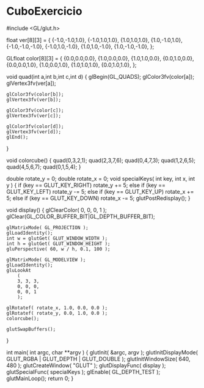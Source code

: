 # CuboExercicio

#include <GL/glut.h>

float ver[8][3] = 
{
    {-1.0,-1.0,1.0},
    {-1.0,1.0,1.0},
    {1.0,1.0,1.0},
    {1.0,-1.0,1.0},
    {-1.0,-1.0,-1.0},
    {-1.0,1.0,-1.0},
    {1.0,1.0,-1.0},
    {1.0,-1.0,-1.0},
};

GLfloat color[8][3] = 
{
    {0.0,0.0,0.0},
    {1.0,0.0,0.0},
    {1.0,1.0,0.0},
    {0.0,1.0,0.0},
    {0.0,0.0,1.0},
    {1.0,0.0,1.0},
    {1.0,1.0,1.0},
    {0.0,1.0,1.0},
};

void quad(int a,int b,int c,int d)
{
    glBegin(GL_QUADS);
    glColor3fv(color[a]);
    glVertex3fv(ver[a]);

    glColor3fv(color[b]);
    glVertex3fv(ver[b]);

    glColor3fv(color[c]);
    glVertex3fv(ver[c]);

    glColor3fv(color[d]);
    glVertex3fv(ver[d]);
    glEnd();
}

void colorcube()
{
    quad(0,3,2,1);
    quad(2,3,7,6);
    quad(0,4,7,3);
    quad(1,2,6,5);
    quad(4,5,6,7);
    quad(0,1,5,4);
}

double rotate_y = 0; 
double rotate_x = 0;
void specialKeys( int key, int x, int y ) 
{
    if (key == GLUT_KEY_RIGHT)
        rotate_y += 5;
    else if (key == GLUT_KEY_LEFT)
        rotate_y -= 5;
    else if (key == GLUT_KEY_UP)
        rotate_x += 5;
    else if (key == GLUT_KEY_DOWN)
        rotate_x -= 5;
    glutPostRedisplay();
}

void display()
{
    glClearColor( 0, 0, 0, 1 );
    glClear(GL_COLOR_BUFFER_BIT|GL_DEPTH_BUFFER_BIT);

    glMatrixMode( GL_PROJECTION );
    glLoadIdentity();
    int w = glutGet( GLUT_WINDOW_WIDTH );
    int h = glutGet( GLUT_WINDOW_HEIGHT );
    gluPerspective( 60, w / h, 0.1, 100 );

    glMatrixMode( GL_MODELVIEW );
    glLoadIdentity();
    gluLookAt
        ( 
        3, 3, 3, 
        0, 0, 0,
        0, 0, 1
        );

    glRotatef( rotate_x, 1.0, 0.0, 0.0 );
    glRotatef( rotate_y, 0.0, 1.0, 0.0 );
    colorcube();

    glutSwapBuffers();
}

int main( int argc, char **argv )
{
    glutInit( &argc, argv );
    glutInitDisplayMode( GLUT_RGBA | GLUT_DEPTH | GLUT_DOUBLE );
    glutInitWindowSize( 640, 480 );
    glutCreateWindow( "GLUT" );
    glutDisplayFunc( display );
    glutSpecialFunc( specialKeys );
    glEnable( GL_DEPTH_TEST );
    glutMainLoop();
    return 0;
}

